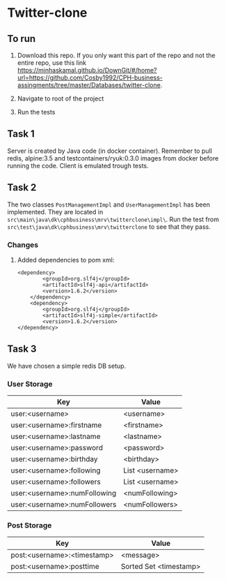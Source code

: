 # Twitter-clone

## To run
1. Download this repo. If you only want this part of the repo and not the entire repo, use this link https://minhaskamal.github.io/DownGit/#/home?url=https://github.com/Cosby1992/CPH-business-assingments/tree/master/Databases/twitter-clone.

2. Navigate to root of the project

3. Run the tests


## Task 1
Server is created by Java code (in docker container). Remember to pull redis, alpine:3.5 and testcontainers/ryuk:0.3.0 images from docker before running the code.
Client is emulated trough tests.

## Task 2
The two classes ```PostManagementImpl``` and ```UserManagementImpl``` has been implemented. They are located in ```src\main\java\dk\cphbusiness\mrv\twitterclone\impl\```. Run the test from ```src\test\java\dk\cphbusiness\mrv\twitterclone``` to see that they pass.

### Changes
1. Added dependencies to pom xml: 
    ```
    <dependency>
            <groupId>org.slf4j</groupId>
            <artifactId>slf4j-api</artifactId>
            <version>1.6.2</version>
        </dependency>
        <dependency>
            <groupId>org.slf4j</groupId>
            <artifactId>slf4j-simple</artifactId>
            <version>1.6.2</version>
    </dependency>
    ```
        

## Task 3
We have chosen a simple redis DB setup. 

### User Storage
|Key                                |Value                 |
|-----------------------------------|----------------------|
|user:\<username\>                  |\<username\>          | 
|user:\<username\>:firstname        |\<firstname\>         | 
|user:\<username\>:lastname         |\<lastname\>          | 
|user:\<username\>:password         |\<password\>          | 
|user:\<username\>:birthday         |\<birthday\>          | 
|user:\<username\>:following        |List \<username\>     | 
|user:\<username\>:followers        |List \<username\>     | 
|user:\<username\>:numFollowing     |\<numFollowing\>      | 
|user:\<username\>:numFollowers     |\<numFollowers\>      | 

### Post Storage
|Key                                |Value                    |
|-----------------------------------|-------------------------|
|post:\<username\>:\<timestamp\>    |\<message\>              | 
|post:\<username\>:posttime         |Sorted Set \<timestamp\> |        | 
